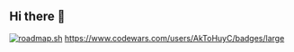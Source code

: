 ## Hi there 👋
<a href="https://roadmap.sh"><img src="https://roadmap.sh/card/tall/65d8952466cd6d03d2da188c?variant=dark&roadmaps=aspnet-core%2Csql%2Ccpp%2Cdatastructures-and-algorithms" alt="roadmap.sh"/></a>
https://www.codewars.com/users/AkToHuyC/badges/large
<!--
**AkToHuyC/AkToHuyC** is a ✨ _special_ ✨ repository because its `README.md` (this file) appears on your GitHub profile.

Here are some ideas to get you started:

- 🔭 I’m currently working on ...
- 🌱 I’m currently learning ...
- 👯 I’m looking to collaborate on ...
- 🤔 I’m looking for help with ...
- 💬 Ask me about ...
- 📫 How to reach me: ...
- 😄 Pronouns: ...
- ⚡ Fun fact: ...
-->
